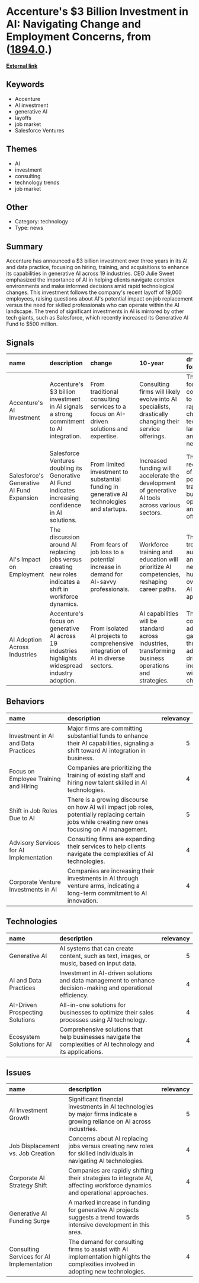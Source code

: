 # __Accenture's $3 Billion Investment in AI: Navigating Change and Employment Concerns__, from ([1894.0](https://kghosh.substack.com/p/1894.0).)

__[External link](https://news.crunchbase.com/ai-robotics/accenture-artificial-intelligence-investment/?utm_source=pocket_saves)__



## Keywords

* Accenture
* AI investment
* generative AI
* layoffs
* job market
* Salesforce Ventures

## Themes

* AI
* investment
* consulting
* technology trends
* job market

## Other

* Category: technology
* Type: news

## Summary

Accenture has announced a $3 billion investment over three years in its AI and data practice, focusing on hiring, training, and acquisitions to enhance its capabilities in generative AI across 19 industries. CEO Julie Sweet emphasized the importance of AI in helping clients navigate complex environments and make informed decisions amid rapid technological changes. This investment follows the company's recent layoff of 19,000 employees, raising questions about AI's potential impact on job replacement versus the need for skilled professionals who can operate within the AI landscape. The trend of significant investments in AI is mirrored by other tech giants, such as Salesforce, which recently increased its Generative AI Fund to $500 million.

## Signals

| name                                      | description                                                                                                | change                                                                                     | 10-year                                                                                                | driving-force                                                                               |   relevancy |
|:------------------------------------------|:-----------------------------------------------------------------------------------------------------------|:-------------------------------------------------------------------------------------------|:-------------------------------------------------------------------------------------------------------|:--------------------------------------------------------------------------------------------|------------:|
| Accenture's AI Investment                 | Accenture's $3 billion investment in AI signals a strong commitment to AI integration.                     | From traditional consulting services to a focus on AI-driven solutions and expertise.      | Consulting firms will likely evolve into AI specialists, drastically changing their service offerings. | The need for companies to adapt to rapidly changing technology landscapes and client needs. |           4 |
| Salesforce's Generative AI Fund Expansion | Salesforce Ventures doubling its Generative AI Fund indicates increasing confidence in AI solutions.       | From limited investment to substantial funding in generative AI technologies and startups. | Increased funding will accelerate the development of generative AI tools across various sectors.       | The growing recognition of AI's potential to transform business operations and offerings.   |           4 |
| AI's Impact on Employment                 | The discussion around AI replacing jobs versus creating new roles indicates a shift in workforce dynamics. | From fears of job loss to a potential increase in demand for AI-savvy professionals.       | Workforce training and education will prioritize AI competencies, reshaping career paths.              | The dual trend of automation and the need for human oversight in AI applications.           |           5 |
| AI Adoption Across Industries             | Accenture's focus on generative AI across 19 industries highlights widespread industry adoption.           | From isolated AI projects to comprehensive integration of AI in diverse sectors.           | AI capabilities will be standard across industries, transforming business operations and strategies.   | The competitive advantage gained through AI adoption will drive industry-wide changes.      |           5 |

## Behaviors

| name                                    | description                                                                                                                                         |   relevancy |
|:----------------------------------------|:----------------------------------------------------------------------------------------------------------------------------------------------------|------------:|
| Investment in AI and Data Practices     | Major firms are committing substantial funds to enhance their AI capabilities, signaling a shift toward AI integration in business.                 |           5 |
| Focus on Employee Training and Hiring   | Companies are prioritizing the training of existing staff and hiring new talent skilled in AI technologies.                                         |           4 |
| Shift in Job Roles Due to AI            | There is a growing discourse on how AI will impact job roles, potentially replacing certain jobs while creating new ones focusing on AI management. |           5 |
| Advisory Services for AI Implementation | Consulting firms are expanding their services to help clients navigate the complexities of AI technologies.                                         |           4 |
| Corporate Venture Investments in AI     | Companies are increasing their investments in AI through venture arms, indicating a long-term commitment to AI innovation.                          |           4 |

## Technologies

| name                            | description                                                                                                   |   relevancy |
|:--------------------------------|:--------------------------------------------------------------------------------------------------------------|------------:|
| Generative AI                   | AI systems that can create content, such as text, images, or music, based on input data.                      |           5 |
| AI and Data Practices           | Investment in AI-driven solutions and data management to enhance decision-making and operational efficiency.  |           4 |
| AI-Driven Prospecting Solutions | All-in-one solutions for businesses to optimize their sales processes using AI technology.                    |           4 |
| Ecosystem Solutions for AI      | Comprehensive solutions that help businesses navigate the complexities of AI technology and its applications. |           4 |

## Issues

| name                                      | description                                                                                                                         |   relevancy |
|:------------------------------------------|:------------------------------------------------------------------------------------------------------------------------------------|------------:|
| AI Investment Growth                      | Significant financial investments in AI technologies by major firms indicate a growing reliance on AI across industries.            |           5 |
| Job Displacement vs. Job Creation         | Concerns about AI replacing jobs versus creating new roles for skilled individuals in navigating AI technologies.                   |           4 |
| Corporate AI Strategy Shift               | Companies are rapidly shifting their strategies to integrate AI, affecting workforce dynamics and operational approaches.           |           4 |
| Generative AI Funding Surge               | A marked increase in funding for generative AI projects suggests a trend towards intensive development in this area.                |           5 |
| Consulting Services for AI Implementation | The demand for consulting firms to assist with AI implementation highlights the complexities involved in adopting new technologies. |           4 |
